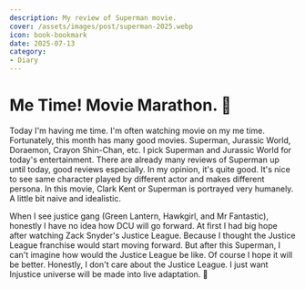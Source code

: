 ```yaml
---
description: My review of Superman movie.
cover: /assets/images/post/superman-2025.webp
icon: book-bookmark
date: 2025-07-13
category:
- Diary
---
```


# Me Time! Movie Marathon. :popcorn:

Today I'm having me time. I'm often watching movie on my me time. Fortunately, this month has many good movies. Superman, Jurassic World, Doraemon, Crayon Shin-Chan, etc. I pick Superman and Jurassic World for today's entertainment. There are already many reviews of Superman up until today, good reviews especially. In my opinion, it's quite good. It's nice to see same character played by different actor and makes different persona. In this movie, Clark Kent or Superman is portrayed very humanely. A little bit naive and idealistic.

When I see justice gang (Green Lantern, Hawkgirl, and Mr Fantastic), honestly I have no idea how DCU will go forward. At first I had big hope after watching Zack Snyder's Justice League. Because I thought the Justice League franchise would start moving forward. But after this Superman, I can't imagine how would the Justice League be like. Of course I hope it will be better. Honestly, I don't care about the Justice League. I just want Injustice universe will be made into live adaptation. :rofl:
